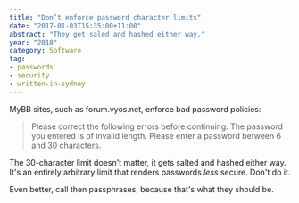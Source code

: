 ```yaml
---
title: "Don’t enforce password character limits"
date: "2017-01-03T15:35:00+11:00"
abstract: "They get saled and hashed either way."
year: "2018"
category: Software
tag:
- passwords
- security
- written-in-sydney 
---
```

MyBB sites, such as forum.vyos.net, enforce bad password policies:

> Please correct the following errors before continuing: The password you entered is of invalid length. Please enter a password between 6 and 30 characters.

The 30-character limit doesn't matter, it gets salted and hashed either way. It's an entirely arbitrary limit that renders passwords *less* secure. Don't do it.

Even better, call then passphrases, because that's what they should be.

